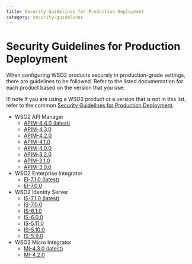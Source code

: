 ```yaml
---
title: Security Guidelines for Production Deployment
category: security-guidelines
---
```


# Security Guidelines for Production Deployment

When configuring WSO2 products securely in production-grade settings, there are guidelines to be followed.
Refer to the listed documentation for each product based on the version that you use:

!!! note
    If you are using a WSO2 product or a version that is not in this list,
    refer to the common [Security Guidelines for Production Deployment](https://docs.wso2.com/display/ADMIN44x/Security+Guidelines+for+Production+Deployment).

* WSO2 API Manager
    - [APIM-4.4.0 (latest)](https://apim.docs.wso2.com/en/latest/install-and-setup/setup/deployment-best-practices/security-guidelines-for-production-deployment/)
    - [APIM-4.3.0](https://apim.docs.wso2.com/en/4.3.0/install-and-setup/setup/deployment-best-practices/security-guidelines-for-production-deployment/)
    - [APIM-4.2.0](https://apim.docs.wso2.com/en/4.2.0/install-and-setup/setup/deployment-best-practices/security-guidelines-for-production-deployment/)
    - [APIM-4.1.0](https://apim.docs.wso2.com/en/4.1.0/install-and-setup/setup/deployment-best-practices/security-guidelines-for-production-deployment/)
    - [APIM-4.0.0](https://apim.docs.wso2.com/en/4.0.0/install-and-setup/setup/deployment-best-practices/security-guidelines-for-production-deployment/)
    - [APIM-3.2.0](https://apim.docs.wso2.com/en/3.2.0/install-and-setup/setup/deployment-best-practices/security-guidelines-for-production-deployment/)
    - [APIM-3.1.0](https://apim.docs.wso2.com/en/3.1.0/install-and-setup/setup/deployment-best-practices/security-guidelines-for-production-deployment/)
    - [APIM-3.0.0](https://apim.docs.wso2.com/en/3.0.0/install-and-setup/deploying-wso2-api-manager/security-guidelines-for-production-deployment/)
* WSO2 Enterprise Integrator
    - [EI-7.1.0 (latest)](https://ei.docs.wso2.com/en/latest/micro-integrator/setup/deployment/deployment_checklist/)
    - [EI-7.0.0](https://ei.docs.wso2.com/en/7.0.0/micro-integrator/setup/deployment/deployment_checklist/)
* WSO2 Identity Server
    - [IS-7.1.0 (latest)](https://is.docs.wso2.com/en/latest/deploy/security/security-guidelines-for-production-deployment/)
    - [IS-7.0.0](https://is.docs.wso2.com/en/7.0.0/deploy/security/security-guidelines-for-production-deployment/)
    - [IS-6.1.0](https://is.docs.wso2.com/en/6.1.0/deploy/security/security-guidelines-for-production-deployment/)
    - [IS-6.0.0](https://is.docs.wso2.com/en/6.0.0/administer/security-guidelines-for-production-deployment/)
    - [IS-5.11.0](https://is.docs.wso2.com/en/5.11.0/administer/security-guidelines-for-production-deployment/)
    - [IS-5.10.0](https://is.docs.wso2.com/en/5.10.0/administer/security-guidelines-for-production-deployment/)
    - [IS-5.9.0](https://is.docs.wso2.com/en/5.9.0/administer/security-guidelines-for-production-deployment/)
 * WSO2 Micro Integrator
    - [MI-4.3.0 (latest)](https://mi.docs.wso2.com/en/latest/install-and-setup/setup/deployment-best-practices/security-guidelines-for-production-deployment/)
    - [MI-4.2.0](https://mi.docs.wso2.com/en/4.2.0/install-and-setup/setup/deployment-best-practices/security-guidelines-for-production-deployment/)
